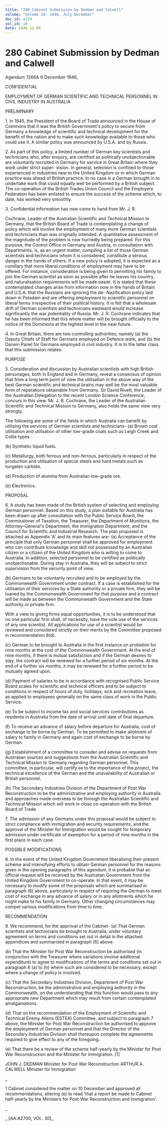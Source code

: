 ```yaml
---
title: "280 Cabinet Submission by Dedman and Calwell"
volume: "Volume 10: 1946, July-December"
doc_id: 4128
vol_id: 10
date: 1946-12-06
---
```


# 280 Cabinet Submission by Dedman and Calwell

Agendum 1266A 6 December 1946,

CONFIDENTIAL

EMPLOYMENT OF GERMAN SCIENTIFIC AND TECHNICAL PERSONNEL IN CIVIL INDUSTRY IN AUSTRALIA

PRELIMINARY

1\. In 1945, the President of the Board of Trade announced in the House of Commons that it was the British Government's policy to secure from Germany a knowledge of scientific and technical development for the benefit of the nation and to make such knowledge available to those who could use it. A similar policy was announced by U.S.A. and by Russia.

2\. As part of this policy, a limited number of German key scientists and technicians who, after enquiry, are certified as politically unobjectionable are voluntarily recruited in Germany for service in Great Britain where they work under strict super- vision. In general, selection is confined to those experienced in industries new to the United Kingdom or in which German practice was ahead of British practice. In no case is a German brought in to undertake work that could equally well be performed by a British subject. The co-operation of the British Trades Union Council and the Employers Federation has been enlisted to ensure the success of the scheme which, to date, has worked very smoothly.

3\. Confidential information has now come to hand from Mr. J. R.

Cochrane, Leader of the Australian Scientific and Technical Mission to Germany, that the British Board of Trade is contemplating a change of policy which will involve the employment of many more German scientists and technicians than was originally intended. A quantitative assessment of the magnitude of the problem is now hurriedly being prepared. For this purpose, the Control Office in Germany and Austria, in consultation with Departments, is, as an urgent matter, compiling a list of those German scientists and technicians whom it is considered, constitute a serious danger in the hands of others. If a new policy is adopted, it is expected as a corollary that more liberal conditions of employment may have to be offered. For instance, consideration is being given to permitting his family to join the German scientist as soon as possible after he leaves his country, and naturalisation requirements will be made easier. It is stated that these contemplated changes arise from information now in the hands of Britain and U.S.A. that the Russians are ignoring the de- Nazification policy laid down in Potsdam and are offering employment to scientific personnel on liberal terms irrespective of their political history. It is felt that a wholesale drift of German scientists and technicians eastward would increase significantly the war potentiality of Russia. Mr. J. R. Cochrane indicates that he has been informed that this whole matter will be brought officially to the notice of the Dominions at the highest level in the near future.

4\. In Great Britain, there are two controlling authorities, namely (a) the Deputy Chiefs of Staff for Germans employed on Defence work, and (b) the Darwin Panel for Germans employed in civil industry. It is to the latter class that this submission relates.

PURPOSE

5\. Consideration and discussion by Australian scientists with high British personages, both in England and in Germany, reveal a consensus of opinion that from a long term point of view the utilisation in the above way of the best German scientific and technical brains may well be the most valuable form of reparations obtainable from Germany. Sir David Rivett, the Leader of the Australian Delegation to the recent London Science Conference, concurs in this view. Mr. J. R. Cochrane, the Leader of the Australian Scientific and Technical Mission to Germany, also holds the same view very strongly.

The following are some of the fields in which Australia can benefit by utilising the services of German scientists and technicians- (a) Brown coal utilisation and utilisation of other low-grade coals such as Leigh Creek and Collie types.

(b) Synthetic liquid fuels.

(c) Metallurgy, both ferrous and non-ferrous, particularly in respect of the production and utilisation of special steels and hard metals such as tungsten carbide.

(d) Production of alumina from Australian low-grade ore.

(e) Electronics.

PROPOSAL

6\. A study has been made of the British system of selecting and employing German personnel. Based on this study, a plan suitable for Australia has been drawn up after consultation with the Public Service Board, the Commissioner of Taxation, the Treasurer, the Department of Munitions, the Attorney-General's Department, the immigration Department, and the Council for Scientific and Industrial Research. The plan proposed is attached as Appendix 'A' and its main features are- (a) Acceptance of the principle that only German personnel shall be approved for employment who can contribute knowledge and skill not possessed by an Australian citizen or a citizen of the United Kingdom who is willing to come to Australia. In addition, selected personnel to be certified as politically unobjectionable. During stay in Australia, they will be subject to strict supervision from the security point of view.

(b) Germans to be voluntarily recruited and to be employed by the Commonwealth Government under contract. If a case is established for the utilisation of their services by a State authority or a private firm, they will be loaned by the Commonwealth Government for that purpose and a contract will be made as between the Commonwealth Government and the State authority or private firm.

With a view to giving firms equal opportunities, it is to be understood that no one particular firm shall, of necessity, have the sole use of the services of any one scientist. All applications for use of a scientist would be reviewed and considered strictly on their merits by the Committee proposed in recommendation 8(d).

(c) German to be brought to Australia in the first instance on probation for nine months at the cost of the Commonwealth Government. At the end of nine months, if there is mutual satisfaction and if the German desires to stay, the contract will be renewed for a further period of six months. At the end of a further six months, it may be renewed for a further period to be mutually agreed upon.

(d) Payment of salaries to be in accordance with recognised Public Service Board scales for scientific and technical officers and to be subject to conditions in respect of hours of duty, holidays, sick and recreation leave, as applied to employees generally on the same class of work in the Public Service.

(e) To be subject to income tax and social services contributions as residents in Australia from the date of arrival until date of final departure.

(f) To receive an advance of salary before departure for Australia, cost of exchange to be borne by German. To be permitted to make allotment of salary to family in Germany and again cost of exchange to be borne by German.

(g) Establishment of a committee to consider and advise on requests from Australian sources and suggestions from the Australian Scientific and Technical Mission to Germany regarding German personnel. This committee, in particular, will certify as to the importance of the project, the technical excellence of the German and the unavailability of Australian or British personnel.

(h) The Secondary Industries Division of the Department of Post War Reconstruction to be the administrative and employing authority in Australia and approaches made overseas to be through the Australian Scientific and Technical Mission which will work in close co-operation with the British Board of Trade.

7\. The admission of any Germans under this proposal would be subject to strict compliance with immigration and security requirements, and the approval of the Minister for Immigration would be sought for temporary admission under certificate of exemption for a period of nine months in the first place in each case.

POSSIBLE MODIFICATIONS

8\. In the event of the United Kingdom Government liberalising their present scheme and intensifying efforts to obtain German personnel for the reasons given in the opening paragraphs of this agendum, it is probable that an official request will be received by the Australian Government from the United Kingdom Government to co-operate. In that event, it may be necessary to modify some of the proposals which are summarised in paragraph (6) above, particularly in respect of requiring the German to meet cost of exchange in any advance of salary or in any allotments which he might make to his family in Germany. Other changing circumstances may compel various modifications from time to time.

RECOMMENDATION

9\. We recommend, for the approval of the Cabinet- (a) That German scientists and technicians be brought to Australia, under voluntary agreement on terms and conditions set out in detail in the attached appendices and summarised in paragraph (6) above.

(b) That the Minister for Post War Reconstruction be authorised (in conjunction with the Treasurer where variations involve additional expenditure) to agree to modifications of the terms and conditions set out in paragraph 6 (a) to (h) where such are considered to be necessary, except where a change of policy is involved.

(c) That the Secondary Industries Division, Department of Post War Reconstruction, be the administrative and employing authority in the Commonwealth, on the understanding that this function would pass to any appropriate new Department which may result from certain contemplated amalgamations.

(d) That on the recommendation of the Employment of Scientific and Technical Enemy Aliens (ESTEA) Committee, and subject to paragraph 7 above, the Minister for Post War Reconstruction be authorised to approve the employment of German personnel and that the Director of the Secondary Industries Division shall thereupon complete the agreements required to give effect to any of the foregoing.

(e) That there be a review of the scheme half-yearly by the Minister for Post War Reconstruction and the Minister for Immigration. [1]

JOHN J. DEDMAN Minister for Post War Reconstruction ARTHUR A. CALWELL Minister for Immigration

_

1 Cabinet considered the matter on 10 December and approved all recommendations, altering (e) to read 'that a report be made to Cabinet half-yearly by the Ministers for Post-War Reconstruction and Immigration'.

_

_ [AA:A2700, VOL. 30]_
